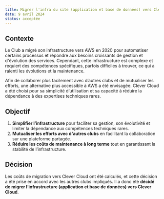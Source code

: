 ```yaml
---
title: Migrer l'infra du site (application et base de données) vers Clever Cloud
date: 9 avril 2024
status: acceptée
---
```


## Contexte

Le Club a migré son infrastructure vers AWS en 2020 pour automatiser certains processus et répondre aux besoins croissants de gestion et d'évolution des services. Cependant, cette infrastructure est complexe et requiert des compétences spécifiques, parfois difficiles à trouver, ce qui a ralenti les évolutions et la maintenance.

Afin de collaborer plus facilement avec d’autres clubs et de mutualiser les efforts, une alternative plus accessible à AWS a été envisagée. Clever Cloud a été choisi pour sa simplicité d’utilisation et sa capacité à réduire la dépendance à des expertises techniques rares.

## Objectif

1. **Simplifier l’infrastructure** pour faciliter sa gestion, son évolutivité et limiter la dépendance aux compétences techniques rares.
2. **Mutualiser les efforts avec d'autres clubs** en facilitant la collaboration sur une plateforme partagée.
3. **Réduire les coûts de maintenance à long terme** tout en garantissant la stabilité de l’infrastructure.

## Décision

Les coûts de migration vers Clever Cloud ont été calculés, et cette décision a été prise en accord avec les autres clubs impliqués. Il a donc été **décidé de migrer l’infrastructure (application et base de données) vers Clever Cloud**.